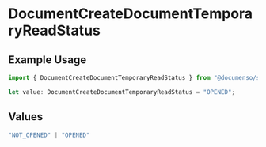 # DocumentCreateDocumentTemporaryReadStatus

## Example Usage

```typescript
import { DocumentCreateDocumentTemporaryReadStatus } from "@documenso/sdk-typescript/models/operations";

let value: DocumentCreateDocumentTemporaryReadStatus = "OPENED";
```

## Values

```typescript
"NOT_OPENED" | "OPENED"
```
